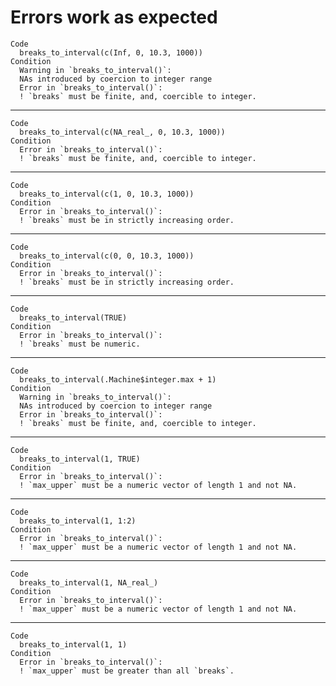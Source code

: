 # Errors work as expected

    Code
      breaks_to_interval(c(Inf, 0, 10.3, 1000))
    Condition
      Warning in `breaks_to_interval()`:
      NAs introduced by coercion to integer range
      Error in `breaks_to_interval()`:
      ! `breaks` must be finite, and, coercible to integer.

---

    Code
      breaks_to_interval(c(NA_real_, 0, 10.3, 1000))
    Condition
      Error in `breaks_to_interval()`:
      ! `breaks` must be finite, and, coercible to integer.

---

    Code
      breaks_to_interval(c(1, 0, 10.3, 1000))
    Condition
      Error in `breaks_to_interval()`:
      ! `breaks` must be in strictly increasing order.

---

    Code
      breaks_to_interval(c(0, 0, 10.3, 1000))
    Condition
      Error in `breaks_to_interval()`:
      ! `breaks` must be in strictly increasing order.

---

    Code
      breaks_to_interval(TRUE)
    Condition
      Error in `breaks_to_interval()`:
      ! `breaks` must be numeric.

---

    Code
      breaks_to_interval(.Machine$integer.max + 1)
    Condition
      Warning in `breaks_to_interval()`:
      NAs introduced by coercion to integer range
      Error in `breaks_to_interval()`:
      ! `breaks` must be finite, and, coercible to integer.

---

    Code
      breaks_to_interval(1, TRUE)
    Condition
      Error in `breaks_to_interval()`:
      ! `max_upper` must be a numeric vector of length 1 and not NA.

---

    Code
      breaks_to_interval(1, 1:2)
    Condition
      Error in `breaks_to_interval()`:
      ! `max_upper` must be a numeric vector of length 1 and not NA.

---

    Code
      breaks_to_interval(1, NA_real_)
    Condition
      Error in `breaks_to_interval()`:
      ! `max_upper` must be a numeric vector of length 1 and not NA.

---

    Code
      breaks_to_interval(1, 1)
    Condition
      Error in `breaks_to_interval()`:
      ! `max_upper` must be greater than all `breaks`.

